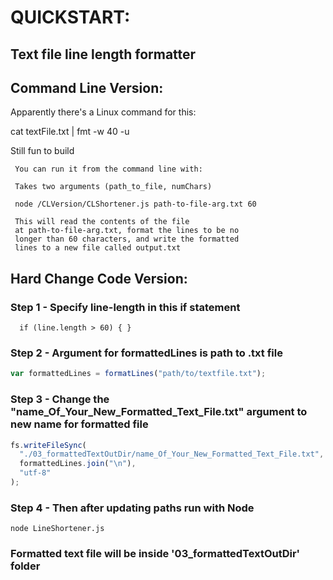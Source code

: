 # QUICKSTART:

## Text file line length formatter

## Command Line Version:

Apparently there's a Linux command for this:

cat textFile.txt | fmt -w 40 -u

Still fun to build

```
 You can run it from the command line with:

 Takes two arguments (path_to_file, numChars)

 node /CLVersion/CLShortener.js path-to-file-arg.txt 60

 This will read the contents of the file
 at path-to-file-arg.txt, format the lines to be no
 longer than 60 characters, and write the formatted
 lines to a new file called output.txt

```

## Hard Change Code Version:

### Step 1 - Specify line-length in this if statement

```
  if (line.length > 60) { }
```

### Step 2 - Argument for formattedLines is path to .txt file

```javascript
var formattedLines = formatLines("path/to/textfile.txt");
```

### Step 3 - Change the "name_Of_Your_New_Formatted_Text_File.txt" argument to new name for formatted file

```javascript
fs.writeFileSync(
  "./03_formattedTextOutDir/name_Of_Your_New_Formatted_Text_File.txt",
  formattedLines.join("\n"),
  "utf-8"
);
```

### Step 4 - Then after updating paths run with Node

```
node LineShortener.js
```

### Formatted text file will be inside '03_formattedTextOutDir' folder
